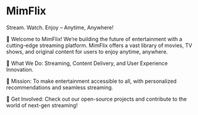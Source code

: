 # MimFlix
Stream. Watch. Enjoy – Anytime, Anywhere!

👋 Welcome to MimFlix!
We’re building the future of entertainment with a cutting-edge streaming platform. MimFlix offers a vast library of movies, TV shows, and original content for users to enjoy anytime, anywhere.

💼 What We Do: Streaming, Content Delivery, and User Experience Innovation.


🌱 Mission: To make entertainment accessible to all, with personalized recommendations and seamless streaming.

🚀 Get Involved: Check out our open-source projects and contribute to the world of next-gen streaming!
